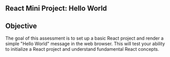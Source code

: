 ## React Mini Project: Hello World

## Objective
The goal of this assessment is to set up a basic React project and render a simple "Hello World" message in the web browser. This will test your ability to initialize a React project and understand fundamental React concepts.
